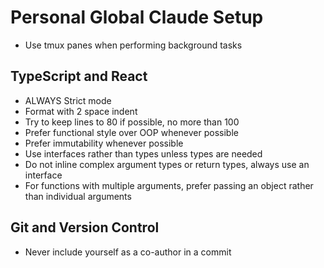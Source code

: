 # Personal Global Claude Setup
- Use tmux panes when performing background tasks

## TypeScript and React

- ALWAYS Strict mode
- Format with 2 space indent
- Try to keep lines to 80 if possible, no more than 100
- Prefer functional style over OOP whenever possible
- Prefer immutability whenever possible
- Use interfaces rather than types unless types are needed
- Do not inline complex argument types or return types, always use an interface
- For functions with multiple arguments, prefer passing an object rather than individual arguments

## Git and Version Control

- Never include yourself as a co-author in a commit